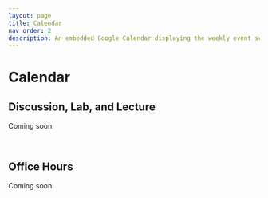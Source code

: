 ```yaml
---
layout: page
title: Calendar
nav_order: 2
description: An embedded Google Calendar displaying the weekly event schedule.
---
```


# Calendar

<!-- <div id="fullcalendar"></div>

<!-- <link rel="stylesheet" property="stylesheet" href="https://unpkg.com/@fullcalendar/core/main.css">
<link rel="stylesheet" property="stylesheet" href="https://unpkg.com/@fullcalendar/timegrid/main.css"> -->
<!-- <script src="https://unpkg.com/@fullcalendar/core/main.min.js"></script>
<script src="https://unpkg.com/@fullcalendar/daygrid/main.min.js"></script>
<script src="https://unpkg.com/@fullcalendar/timegrid/main.min.js"></script>
<script src="https://unpkg.com/@fullcalendar/google-calendar/main.min.js"></script> -->

<style>
.fc table {
  margin-bottom: 0;
}
</style>
<!-- <script>
document.addEventListener('DOMContentLoaded', function() {
  new FullCalendar.Calendar(document.getElementById('fullcalendar'), {
    plugins: ['dayGrid', 'timeGrid', 'googleCalendar'],
    header: {
      left: 'title',
      right: 'today prev,next',
    },
    nowIndicator: true,
    height: 'auto',
    minTime: '09:00:00',
    maxTime: '21:00:00',
    allDaySlot: false,
    slotEventOverlap: false,
    defaultView: 'timeGridWeek',
    // THIS KEY WON'T WORK IN PRODUCTION!!!
    // To make your own Google API key, follow the directions here:
    // http://fullcalendar.io/docs/google_calendar/
    googleCalendarApiKey: 'AIzaSyDRIz3tmchcYjyh1o4VTLj1Y4ciIJDEyjg',
    // US Holidays
    eventSources: [
      {
        googleCalendarId: 'berkeley.edu_in9qvsg9rsv5r35la4oufrq2tk@group.calendar.google.com',
        className: 'data 100',
      },
    ],
  }).render();
});
</script>

 
<script src="../assets/js/calendar.js"></script>
<script src="../assets/js/gcal.js"></script> -->

## Discussion, Lab, and Lecture

Coming soon

<!--
Discussion sections are in blue, labs are in green, and lectures are in yellow. Click a discussion / lab event to see the different GSIs teaching at that time.

<iframe src="https://calendar.google.com/calendar/b/1/embed?height=600&amp;wkst=1&amp;bgcolor=%23ffffff&amp;ctz=America%2FLos_Angeles&amp;src=YmVya2VsZXkuZWR1X2luOXF2c2c5cnN2NXIzNWxhNG91ZnJxMnRrQGdyb3VwLmNhbGVuZGFyLmdvb2dsZS5jb20&amp;src=YmVya2VsZXkuZWR1XzcwODN1a205M2ZsbTl0ZWVobnBkZnFwcmFrQGdyb3VwLmNhbGVuZGFyLmdvb2dsZS5jb20&amp;src=YmVya2VsZXkuZWR1X3FzMzRwbWJhb3F1OHE0MGNpa2NjNjg4aWRjQGdyb3VwLmNhbGVuZGFyLmdvb2dsZS5jb20&amp;color=%233F51B5&amp;color=%23009688&amp;color=%23E4C441&amp;showTitle=0&amp;mode=WEEK" style="border-width:0" width="700" height="450" frameborder="0" scrolling="no"></iframe>
-->

<br>

## Office Hours

Coming soon

<!--
GSI office hours are in blue, and Professor office hours are in pink.

**Note:** All GSI office hours are in Evans 426, with the exception of OH from 8AM-2PM on Tuesdays, which are in Evans 342, and 2-5PM on Tuesdays, which are in Jacobs 220.

<iframe src="https://calendar.google.com/calendar/b/1/embed?height=600&amp;wkst=1&amp;bgcolor=%23ffffff&amp;ctz=America%2FLos_Angeles&amp;src=YmVya2VsZXkuZWR1XzFsc3R0NmFkZHNubGVtbWZpc240MHBidWxnQGdyb3VwLmNhbGVuZGFyLmdvb2dsZS5jb20&amp;src=YmVya2VsZXkuZWR1X3Y3cThpaXBwcjcydHZtaTkwZTV1MnI3ZTBjQGdyb3VwLmNhbGVuZGFyLmdvb2dsZS5jb20&amp;color=%234285F4&amp;color=%23D81B60&amp;mode=WEEK&amp;title=Office%20Hours%20%E2%80%93%20Data%20100%2C%20Fall%202019&amp;showTitle=0" style="border-width:0" width="700" height="450" frameborder="0" scrolling="no"></iframe>
-->
